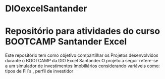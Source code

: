 # DIOexcelSantander

# Repositório para atividades do curso BOOTCAMP Santander Excel
Este repositório tem como objetivo compartilhar os Projetos desenvolvidos durante o BOOTCAMP da DIO  Excel Santander
O projeto a seguir refere-se a um simulador de investimentos Imobiliários considerando variáveis como: tipos de FII´s , perfil de investidor 
